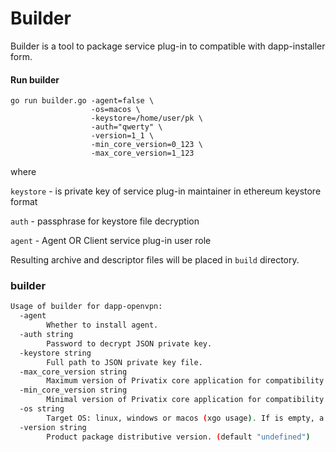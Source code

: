# Builder

Builder is a tool to package service plug-in to compatible with dapp-installer form.

#### Run builder

```
go run builder.go -agent=false \
                  -os=macos \
                  -keystore=/home/user/pk \
                  -auth="qwerty" \
                  -version=1_1 \
                  -min_core_version=0_123 \
                  -max_core_version=1_123
```

where

`keystore` - is private key of service plug-in maintainer in ethereum keystore format

`auth` - passphrase for keystore file decryption

`agent` - Agent OR Client service plug-in user role

Resulting archive and descriptor files will be placed in `build` directory.

### builder

```bash
Usage of builder for dapp-openvpn:
  -agent
        Whether to install agent.
  -auth string
        Password to decrypt JSON private key.
  -keystore string
        Full path to JSON private key file.
  -max_core_version string
        Maximum version of Privatix core application for compatibility.
  -min_core_version string
        Minimal version of Privatix core application for compatibility. (default "undefined")
  -os string
        Target OS: linux, windows or macos (xgo usage). If is empty, a package will be created for a current operating system.
  -version string
        Product package distributive version. (default "undefined")

```
